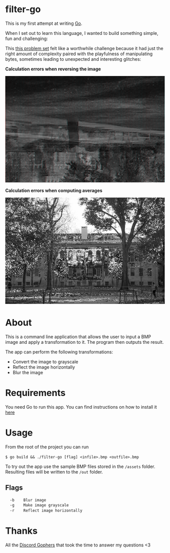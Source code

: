 # filter-go

This is my first attempt at writing [Go](https://go.dev/).

When I set out to learn this language, I wanted to build something simple, fun and challenging:

This [this problem set](https://cs50.harvard.edu/x/2022/psets/4/filter/more/) felt like a worthwhile challenge because it had just the right amount of complexity paired with the playfulness of manipulating bytes, sometimes leading to unexpected and interesting glitches:

**Calculation errors when reversing the image**

![glitch-02](/assets/glitches/glitch-02.bmp)

**Calculation errors when computing averages**

![glitch-01](/assets/glitches/glitch-01.bmp)

# About 
This is a command line application that allows the user to input a BMP image and apply a transformation to it. The program then outputs the result.

The app can perform the following transformations:
*  Convert the image to grayscale
*  Reflect the image horizontally
*  Blur the image

# Requirements
You need Go to run this app. You can find instructions on how to install it [here](https://go.dev/doc/install)

# Usage
From the root of the project you can run 

`$ go build && ./filter-go [flag] <infile>.bmp <outfile>.bmp`

To try out the app use the sample BMP files stored in the `/assets` folder. Resulting files will be written to the `/out` folder.

## Flags

```sh
  -b    Blur image
  -g    Make image grayscale
  -r    Reflect image horizontally
```

# Thanks

All the [Discord Gophers](https://discord.com/channels/118456055842734083/118456055842734083) that took the time to answer my questions <3